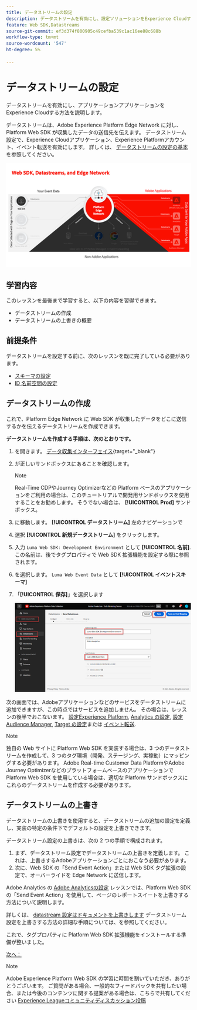 ```yaml
---
title: データストリームの設定
description: データストリームを有効にし、設定ソリューションをExperience Cloudする方法を説明します。 このレッスンは、「 Adobe Experience Cloudと Web SDK の実装」チュートリアルの一部です。
feature: Web SDK,Datastreams
source-git-commit: ef3d374f800905c49cefba539c1ac16ee88c688b
workflow-type: tm+mt
source-wordcount: '547'
ht-degree: 5%

---
```


# データストリームの設定

データストリームを有効にし、アプリケーションアプリケーションをExperience Cloudする方法を説明します。

データストリームは、Adobe Experience Platform Edge Network に対し、Platform Web SDK が収集したデータの送信先を伝えます。 データストリーム設定で、Experience Cloudアプリケーション、Experience Platformアカウント、イベント転送を有効にします。 詳しくは、 [データストリームの設定の基本](https://experienceleague.adobe.com/docs/experience-platform/edge/fundamentals/datastreams.html?lang=ja) を参照してください。


![Web SDK、データストリームおよび Edge ネットワークの図](assets/dc-websdk-datastreams.png)

## 学習内容

このレッスンを最後まで学習すると、以下の内容を習得できます。

* データストリームの作成
* データストリームの上書きの概要

## 前提条件

データストリームを設定する前に、次のレッスンを既に完了している必要があります。

* [スキーマの設定](configure-schemas.md)
* [ID 名前空間の設定](configure-identities.md)

## データストリームの作成

これで、Platform Edge Network に Web SDK が収集したデータをどこに送信するかを伝えるデータストリームを作成できます。

**データストリームを作成する手順は、次のとおりです。**

1. を開きます。 [データ収集インターフェイス](https://launch.adobe.com/){target="_blank"}
1. が正しいサンドボックスにあることを確認します。

   >[!NOTE]
   >
   >Real-Time CDPやJourney Optimizerなどの Platform ベースのアプリケーションをご利用の場合は、このチュートリアルで開発用サンドボックスを使用することをお勧めします。 そうでない場合は、 **[!UICONTROL Prod]** サンドボックス。

1. に移動します。 **[!UICONTROL データストリーム]** 左のナビゲーションで
1. 選択 **[!UICONTROL 新規データストリーム]** をクリックします。
1. 入力 `Luma Web SDK: Development Environment` として **[!UICONTROL 名前]**. この名前は、後でタグプロパティで Web SDK 拡張機能を設定する際に参照されます。
1. を選択します。 `Luma Web Event Data` として **[!UICONTROL イベントスキーマ]**
1. 「**[!UICONTROL 保存]**」を選択します

   ![データストリームの作成](assets/datastream-create-new-datastream.png)

次の画面では、Adobeアプリケーションなどのサービスをデータストリームに追加できますが、この時点ではサービスを追加しません。 その場合は、レッスンの後半でおこないます。 [設定Experience Platform](setup-experience-platform.md), [Analytics の設定](setup-analytics.md), [設定Audience Manager](setup-audience-manager.md), [Target の設定](setup-target.md)または [イベント転送](setup-event-forwarding.md).

>[!NOTE]
>
>独自の Web サイトに Platform Web SDK を実装する場合は、3 つのデータストリームを作成して、3 つのタグ環境（開発、ステージング、実稼動）にマッピングする必要があります。 Adobe Real-time Customer Data PlatformやAdobe Journey Optimizerなどのプラットフォームベースのアプリケーションで Platform Web SDK を使用している場合は、適切な Platform サンドボックスにこれらのデータストリームを作成する必要があります。

## データストリームの上書き

データストリームの上書きを使用すると、データストリームの追加の設定を定義し、実装の特定の条件下でデフォルトの設定を上書きできます。


データストリーム設定の上書きは、次の 2 つの手順で構成されます。

1. まず、データストリーム設定でデータストリームの上書きを定義します。 これは、上書きするAdobeアプリケーションごとにおこなう必要があります。
1. 次に、Web SDK の「Send Event Action」または Web SDK タグ拡張の設定で、オーバーライドを Edge Network に送信します。

Adobe Analytics の [Adobe Analyticsの設定](setup-analytics.md) レッスンでは、Platform Web SDK の「Send Event Action」を使用して、ページのレポートスイートを上書きする方法について説明します。

詳しくは、 [datastream 設定はドキュメントを上書きします](https://experienceleague.adobe.com/docs/experience-platform/datastreams/overrides.html?lang=en) データストリーム設定を上書きする方法の詳細な手順については、を参照してください。

これで、タグプロパティに Platform Web SDK 拡張機能をインストールする準備が整いました。

[次へ： ](install-web-sdk.md)

>[!NOTE]
>
>Adobe Experience Platform Web SDK の学習に時間を割いていただき、ありがとうございます。 ご質問がある場合、一般的なフィードバックを共有したい場合、または今後のコンテンツに関する提案がある場合は、こちらで共有してください [Experience Leagueコミュニティディスカッション投稿](https://experienceleaguecommunities.adobe.com/t5/adobe-experience-platform-launch/tutorial-discussion-implement-adobe-experience-cloud-with-web/td-p/444996)
